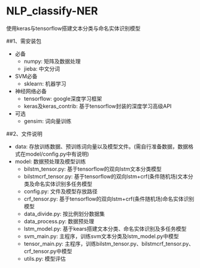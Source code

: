 # NLP_classify-NER
使用keras与tensorflow搭建文本分类与命名实体识别模型

##1、需安装包
* 必备
	*  numpy:  矩阵及数据处理
	* jieba: 中文分词
* SVM必备
	* sklearn: 机器学习
* 神经网络必备
	* tensorflow: google深度学习框架
	* keras及keras_contrib: 基于tensorflow封装的深度学习高级API
* 可选
	* gensim: 词向量训练
	
##2、文件说明
* data: 存放训练数据、预训练词向量以及模型文件。(需自行准备数据，数据格式在model/config.py中有说明)
* model: 数据预处理及模型训练
	* bilstm_tensor.py: 基于tensorflow的双向lstm文本分类模型
	* bilstmcrf_tensor.py: 基于tensorflow的双向lstm+crf(条件随机场)文本分类及命名实体识别多任务模型
	* config.py: 文件及模型存放路径
	* crf_tensor.py: 基于tensorflow的双向lstm+crf(条件随机场)命名实体识别模型
	* data_divide.py: 按比例划分数据集
	* data_process.py: 数据预处理
	* lstm_model.py: 基于kears搭建文本分类、命名实体识别及多任务模型
	* svm_main.py: 主程序，训练svm文本分类及lstm_model.py中模型
	* tensor_main.py: 主程序，训练bilstm_tensor.py、bilstmcrf_tensor.py、crf_tensor.py中模型
	* utils.py: 模型评估
